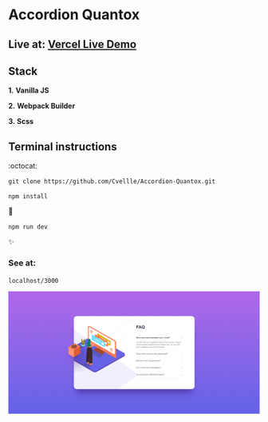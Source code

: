 # Accordion Quantox

## Live at: [Vercel Live Demo](https://accordion-quantox.vercel.app/)

## Stack

**1.** **Vanilla JS**

**2.** **Webpack Builder**

**3.** **Scss**

## Terminal instructions

:octocat:

```
git clone https://github.com/Cvellle/Accordion-Quantox.git
```

```
npm install
```

:rocket:

```
npm run dev
```

:sparkles:

### See at:

```
localhost/3000
```

![Screenshot](assets/images/screenshot.png)
